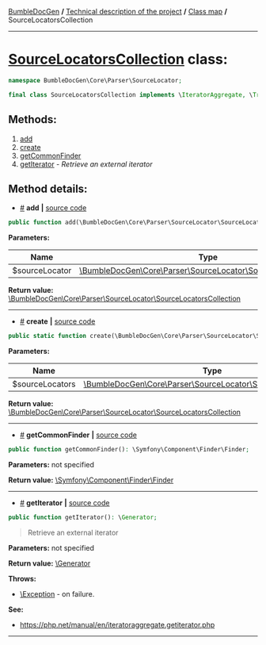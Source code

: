 <!-- {% raw %} -->
<embed> <a href="/docs/readme.md">BumbleDocGen</a> <b>/</b> <a href="/docs/tech/readme.md">Technical description of the project</a> <b>/</b> <a href="/docs/tech/map.md">Class map</a> <b>/</b> SourceLocatorsCollection<hr> </embed>

<h1>
    <a href="https://github.com/bumble-tech/bumble-doc-gen/blob/master/BumbleDocGen/Core/Parser/SourceLocator/SourceLocatorsCollection.php#L9">SourceLocatorsCollection</a> class:
</h1>





```php
namespace BumbleDocGen\Core\Parser\SourceLocator;

final class SourceLocatorsCollection implements \IteratorAggregate, \Traversable
```









<h2>Methods:</h2>

<ol>
<li>
    <a href="#madd">add</a>
    </li>
<li>
    <a href="#mcreate">create</a>
    </li>
<li>
    <a href="#mgetcommonfinder">getCommonFinder</a>
    </li>
<li>
    <a href="#mgetiterator">getIterator</a>
    - <i>Retrieve an external iterator</i></li>
</ol>







<h2>Method details:</h2>

<div class='method_description-block'>

<ul>
<li><a name="madd" href="#madd">#</a>
 <b>add</b>
    <b>|</b> <a href="https://github.com/bumble-tech/bumble-doc-gen/blob/master/BumbleDocGen/Core/Parser/SourceLocator/SourceLocatorsCollection.php#L28">source code</a></li>
</ul>

```php
public function add(\BumbleDocGen\Core\Parser\SourceLocator\SourceLocatorInterface $sourceLocator): \BumbleDocGen\Core\Parser\SourceLocator\SourceLocatorsCollection;
```



<b>Parameters:</b>

<table>
    <thead>
    <tr>
        <th>Name</th>
        <th>Type</th>
        <th>Description</th>
    </tr>
    </thead>
    <tbody>
            <tr>
            <td>$sourceLocator</td>
            <td><a href='https://github.com/bumble-tech/bumble-doc-gen/blob/master/BumbleDocGen/Core/Parser/SourceLocator/SourceLocatorInterface.php'>\BumbleDocGen\Core\Parser\SourceLocator\SourceLocatorInterface</a></td>
            <td>-</td>
        </tr>
        </tbody>
</table>

<b>Return value:</b> <a href='https://github.com/bumble-tech/bumble-doc-gen/blob/master/BumbleDocGen/Core/Parser/SourceLocator/SourceLocatorsCollection.php'>\BumbleDocGen\Core\Parser\SourceLocator\SourceLocatorsCollection</a>


</div>
<hr>
<div class='method_description-block'>

<ul>
<li><a name="mcreate" href="#mcreate">#</a>
 <b>create</b>
    <b>|</b> <a href="https://github.com/bumble-tech/bumble-doc-gen/blob/master/BumbleDocGen/Core/Parser/SourceLocator/SourceLocatorsCollection.php#L19">source code</a></li>
</ul>

```php
public static function create(\BumbleDocGen\Core\Parser\SourceLocator\SourceLocatorInterface $sourceLocators): \BumbleDocGen\Core\Parser\SourceLocator\SourceLocatorsCollection;
```



<b>Parameters:</b>

<table>
    <thead>
    <tr>
        <th>Name</th>
        <th>Type</th>
        <th>Description</th>
    </tr>
    </thead>
    <tbody>
            <tr>
            <td>$sourceLocators</td>
            <td><a href='https://github.com/bumble-tech/bumble-doc-gen/blob/master/BumbleDocGen/Core/Parser/SourceLocator/SourceLocatorInterface.php'>\BumbleDocGen\Core\Parser\SourceLocator\SourceLocatorInterface</a></td>
            <td>-</td>
        </tr>
        </tbody>
</table>

<b>Return value:</b> <a href='https://github.com/bumble-tech/bumble-doc-gen/blob/master/BumbleDocGen/Core/Parser/SourceLocator/SourceLocatorsCollection.php'>\BumbleDocGen\Core\Parser\SourceLocator\SourceLocatorsCollection</a>


</div>
<hr>
<div class='method_description-block'>

<ul>
<li><a name="mgetcommonfinder" href="#mgetcommonfinder">#</a>
 <b>getCommonFinder</b>
    <b>|</b> <a href="https://github.com/bumble-tech/bumble-doc-gen/blob/master/BumbleDocGen/Core/Parser/SourceLocator/SourceLocatorsCollection.php#L34">source code</a></li>
</ul>

```php
public function getCommonFinder(): \Symfony\Component\Finder\Finder;
```



<b>Parameters:</b> not specified

<b>Return value:</b> <a href='https://github.com/symfony/finder/blob/master/Finder.php'>\Symfony\Component\Finder\Finder</a>


</div>
<hr>
<div class='method_description-block'>

<ul>
<li><a name="mgetiterator" href="#mgetiterator">#</a>
 <b>getIterator</b>
    <b>|</b> <a href="https://github.com/bumble-tech/bumble-doc-gen/blob/master/BumbleDocGen/Core/Parser/SourceLocator/SourceLocatorsCollection.php#L14">source code</a></li>
</ul>

```php
public function getIterator(): \Generator;
```

<blockquote>Retrieve an external iterator</blockquote>

<b>Parameters:</b> not specified

<b>Return value:</b> <a href='https://www.php.net/manual/en/language.generators.overview.php'>\Generator</a>


<b>Throws:</b>
<ul>
<li>
    <a href="https://www.php.net/manual/en/class.exception.php">\Exception</a> - on failure. </li>

</ul>


<b>See:</b>
<ul>
    <li>
        <a href="https://php.net/manual/en/iteratoraggregate.getiterator.php">https://php.net/manual/en/iteratoraggregate.getiterator.php</a>    </li>
</ul>
</div>
<hr>

<!-- {% endraw %} -->